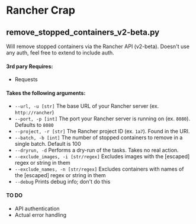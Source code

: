 # Rancher Crap

## remove_stopped_containers_v2-beta.py
Will remove stopped containers via the Rancher API (v2-beta). Doesn't use any auth, feel free to extend to include auth.

#### 3rd pary Requires:
* Requests

#### Takes the following arguments:
* `--url, -u [str]` The base URL of your Rancher server (ex. `http://rancher`)
* `--port, -p [int]` The port your Rancher server is running on (ex. `8080`). Defaults to `8080`
* `--project, -r [str]` The Rancher project ID (ex. `1a7`). Found in the URI.
* `--batch, -b [int]` The number of stopped containers to remove in a single batch. Default is 100
* `--dryrun, -d` Performs a dry-run of the tasks. Takes no real action.
* `--exclude_images, -i [str/regex]` Excludes images with the [escaped] regex or string in them
* `--exclude_names, -n [str/regex]` Excludes containers with names of the [escaped] regex or string in them
* `--debug` Prints debug info; don't do this

#### TO DO
* API authentication
* Actual error handling